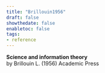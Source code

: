 ```yaml
---
title: "Brillouin1956"
draft: false
showthedate: false
enabletoc: false
tags:
- reference
---
```


**Science and information theory**     
by Brillouin L. (1956)
Academic Press
